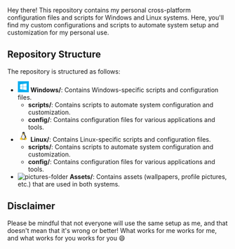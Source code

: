 Hey there! This repository contains my personal cross-platform configuration files and scripts for Windows and Linux systems. 
Here, you'll find my custom configurations and scripts to automate system setup and customization for my personal use.

## Repository Structure

The repository is structured as follows:

- <img width="25" height="25" src="https://raw.githubusercontent.com/edent/SuperTinyIcons/refs/heads/master/images/svg/windows.svg" alt="windows"/> **Windows/**: Contains Windows-specific scripts and configuration files.
  - **scripts/**: Contains scripts to automate system configuration and customization.
  - **config/**: Contains configuration files for various applications and tools.
- <img src="https://raw.githubusercontent.com/edent/SuperTinyIcons/refs/heads/master/images/svg/linux.svg" width="25" height="25" /> **Linux/**: Contains Linux-specific scripts and configuration files.
  - **scripts/**: Contains scripts to automate system configuration and customization.
  - **config/**: Contains configuration files for various applications and tools.
- <img width="25" height="25" src="https://img.icons8.com/pulsar-color/48/pictures-folder.png" alt="pictures-folder"/> **Assets/**: Contains assets (wallpapers, profile pictures, etc.) that are used in both systems.
## Disclaimer

Please be mindful that not everyone will use the same setup as me, and that doesn't mean that it's wrong or better! 
What works for me works for me, and what works for you works for you 😄
